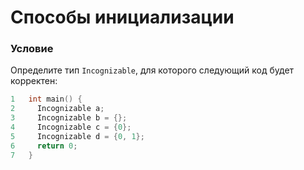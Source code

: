 # Способы инициализации

### Условие
 
Определите тип `Incognizable`, для которого следующий код будет корректен:

```c++
1   int main() {
2     Incognizable a;
3     Incognizable b = {};
4     Incognizable c = {0};
5     Incognizable d = {0, 1};
6     return 0;
7   }
```